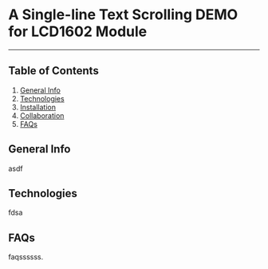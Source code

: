 # A Single-line Text Scrolling DEMO for LCD1602 Module

***

## Table of Contents
1. [General Info](#general-info)
2. [Technologies](#technologies)
3. [Installation](#installation)
4. [Collaboration](#collaboration)
5. [FAQs](#faqs)

## General Info

asdf

## Technologies

fdsa

## FAQs

faqssssss.

